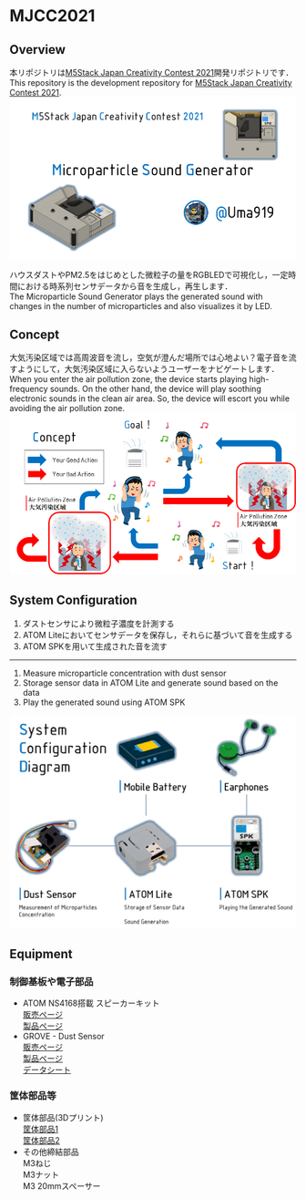 # MJCC2021
## Overview
本リポジトリは[M5Stack Japan Creativity Contest 2021](https://info.switch-science.com/m5stack-creativity-contest-2021)開発リポジトリです．  
This repository is the development repository for [M5Stack Japan Creativity Contest 2021](https://info.switch-science.com/m5stack-creativity-contest-2021).  
<img src="./doc/slide_1.png" width="640px">  

ハウスダストやPM2.5をはじめとした微粒子の量をRGBLEDで可視化し，一定時間における時系列センサデータから音を生成し，再生します．  
The Microparticle Sound Generator plays the generated sound with changes in the number of microparticles and also visualizes it by LED.  

## Concept
大気汚染区域では高周波音を流し，空気が澄んだ場所では心地よい？電子音を流すようにして，大気汚染区域に入らないようユーザーをナビゲートします．  
When you enter the air pollution zone, the device starts playing high-frequency sounds. On the other hand, the device will play soothing electronic sounds in the clean air area. So, the device will escort you while avoiding the air pollution zone.  
<img src="./doc/slide_2.png" width="640px">

## System Configuration
1. ダストセンサにより微粒子濃度を計測する  
2. ATOM Liteにおいてセンサデータを保存し，それらに基づいて音を生成する  
3. ATOM SPKを用いて生成された音を流す  
---
1. Measure microparticle concentration with dust sensor
2. Storage sensor data in ATOM Lite and generate sound based on the data
3. Play the generated sound using ATOM SPK  
<img src="./doc/SystemConfigurationDiagram.png" width="640px">

## Equipment
### 制御基板や電子部品
 * ATOM NS4168搭載 スピーカーキット  
   [販売ページ](https://ssci.to/7092)  
   [製品ページ](https://docs.m5stack.com/en/atom/atom_spk?id=product-features)    
 * GROVE - Dust Sensor  
   [販売ページ](https://ssci.to/3081)  
   [製品ページ](https://wiki.seeedstudio.com/jp/Grove-Dust_Sensor/)  
   [データシート](https://files.seeedstudio.com/wiki/Grove_Dust_Sensor/resource/Grove_-_Dust_sensor.pdf)  
### 筐体部品等
* 筐体部品(3Dプリント)  
  [筐体部品1](./stl/3dp_parts_1.stl)  
  [筐体部品2](./stl/3dp_parts_2.stl) 
* その他締結部品  
  M3ねじ  
  M3ナット  
  M3 20mmスペーサー
